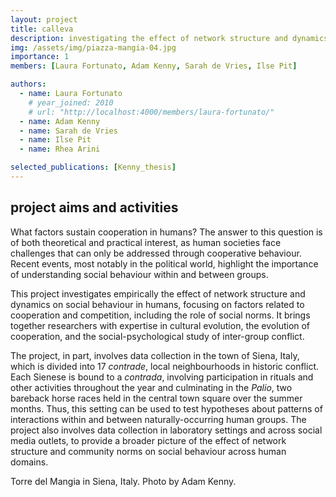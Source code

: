 ```yaml
---
layout: project
title: calleva
description: investigating the effect of network structure and dynamics on social behaviour in humans
img: /assets/img/piazza-mangia-04.jpg
importance: 1
members: [Laura Fortunato, Adam Kenny, Sarah de Vries, Ilse Pit]

authors:
  - name: Laura Fortunato
    # year_joined: 2010
    # url: "http://localhost:4000/members/laura-fortunato/"
  - name: Adam Kenny
  - name: Sarah de Vries
  - name: Ilse Pit
  - name: Rhea Arini

selected_publications: [Kenny_thesis]
---
```


## project aims and activities

What factors sustain cooperation in humans? The answer to this
question is of both theoretical and practical interest, as human
societies face challenges that can only be addressed through
cooperative behaviour. Recent events, most notably in the political
world, highlight the importance of understanding social behaviour
within and between groups.

This project investigates empirically the effect of network structure
and dynamics on social behaviour in humans, focusing on factors
related to cooperation and competition, including the role of social
norms. It brings together researchers with expertise in cultural
evolution, the evolution of cooperation, and the social-psychological
study of inter-group conflict.

The project, in part, involves data collection in the town of Siena,
Italy, which is divided into 17 _contrade_, local neighbourhoods in
historic conflict. Each Sienese is bound to a _contrada_, involving
participation in rituals and other activities throughout the year and
culminating in the _Palio_, two bareback horse races held in the
central town square over the summer months. Thus, this setting can be
used to test hypotheses about patterns of interactions within and
between naturally-occurring human groups. The project also involves
data collection in laboratory settings and across social media
outlets, to provide a broader picture of the effect of network
structure and community norms on social behaviour across human
domains.


<div class="row">
    <div class="col-sm mt-3 mt-md-0">
        <img class="img-fluid rounded z-depth-1" src="{{ '/assets/img/piazza-mangia-04.jpg' | relative_url }}" alt="" title="example image"/>
    </div>
</div>
<div class="caption">
    Torre del Mangia in Siena, Italy. Photo by Adam Kenny.
</div>


